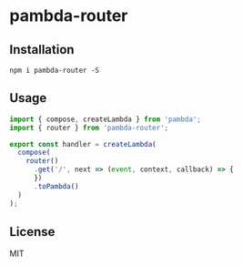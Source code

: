 # pambda-router

## Installation

```
npm i pambda-router -S
```

## Usage

``` javascript
import { compose, createLambda } from 'pambda';
import { router } from 'pambda-router';

export const handler = createLambda(
  compose(
    router()
      .get('/', next => (event, context, callback) => {
      })
      .toPambda()
  )
);
```

## License

MIT
